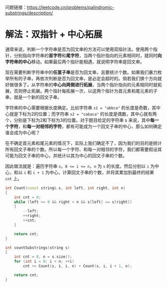 问题链接：https://leetcode.cn/problems/palindromic-substrings/description/

# 解法：双指针 + 中心拓展

通常来说，判断一个字符串是否为回文串的方法可以使用双指针法。使用两个指针，分别指向字符串的**首字符**和**尾字符**，当两个指针指向的元素相同时，就同时**向字符串的中心**移动。如果最后两个指针能相遇，就说明字符串是回文串。

现在需要判断字符串中的**任意子串**是否为回文串，且要统计个数。如果我们暴力枚举所有的子串，再依次判断是否为回文串，是必定会超时的。倘若我们换个方向就好做很多了。从字符串的**中心向两侧进行拓展**，当两个指针指向的元素相同时就拓展，否则停止拓展。两个指针每拓展一次，以这两个指针为首元素和尾元素的子串，就是一个新的回文子串。

字符串的中心需要根据长度确定。比如字符串 `s1 = "abbca"` 的长度是奇数，其中心就是下标为2的位置；而字符串 `s2 = "cabaca"` 的长度是偶数，其中心就有两个，分别是下标为2和下标为3的位置。对于题目给定的字符串 s 来说，其中**每一个字符**，和**每一对相邻的字符**，都有可能成为一个回文子串的中心，那么如何确定谁会成为中心呢？

在不确定首元素和尾元素的情况下，实际上我们确定不了，因为我们的目的是统计所有回文子串的个数。所以每一个字符、和每一对相邻的字符，我们都需要假设其可能为回文子串的中心，并统计以其为中心的回文子串的个数。

因此做法就是：遍历字符串 `s`，`0 <= i <= n`，`n` 为 `s` 的长度。然后分别以 `i` 为中心，和以 `i` 和 `i + 1` 为中心，计算回文子串的个数，并将其累加到最终的结果 `cnt` 上。

```cpp
int Count(const string& s, int left, int right, int n)
{
    int cnt = 0;
    while (left >= 0 && right < n && s[left] == s[right])
    {
        --left;
        ++right;
        ++cnt;
    }

    return cnt;
}

int countSubstrings(string s)
{
    int cnt = 0, n = s.size();
    for (int i = 0; i < n; ++i)
        cnt += Count(s, i, i, n) + Count(s, i, i + 1, n);

    return cnt;
}
```
